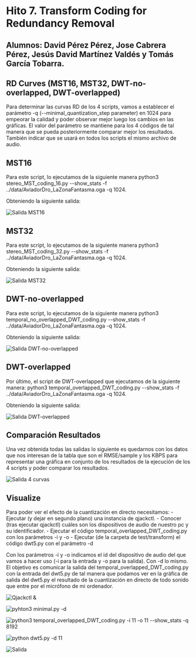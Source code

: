 # Hito 7. Transform Coding for Redundancy Removal

## Alumnos: David Pérez Pérez, Jose Cabrera Pérez, Jesús David Martínez Valdés y Tomás García Tobarra.

## RD Curves (MST16, MST32, DWT-no-overlapped, DWT-overlapped)

Para determinar las curvas RD de los 4 scripts, vamos a establecer el parámetro -q (--minimal_quantization_step parameter) en 1024 para empeorar la calidad y poder observar mejor luego los cambios en las gráficas. El valor del parámetro se mantiene para los 4 códigos de tal manera que se pueda posteriormente comparar mejor los resultados. También indicar que se usará en todos los scripts el mismo archivo de audio.

## MST16

Para este script, lo ejecutamos de la siguiente manera python3 stereo_MST_coding_16.py --show_stats -f ../data/AviadorDro_LaZonaFantasma.oga -q 1024.

Obteniendo la siguiente salida:

![Salida MST16](Img/mst16.png)

## MST32

Para este script, lo ejecutamos de la siguiente manera python3 stereo_MST_coding_32.py --show_stats -f ../data/AviadorDro_LaZonaFantasma.oga -q 1024.

Obteniendo la siguiente salida:

![Salida MST32](Img/mst32.png)

## DWT-no-overlapped

Para este script, lo ejecutamos de la siguiente manera python3 temporal_no_overlapped_DWT_coding.py --show_stats -f ../data/AviadorDro_LaZonaFantasma.oga -q 1024.

Obteniendo la siguiente salida:

![Salida DWT-no-overlapped](Img/temporal-no-overlapped.png)

## DWT-overlapped

Por último, el script de DWT-overlapped que ejecutamos de la siguiente manera: python3 temporal_overlapped_DWT_coding.py --show_stats -f ../data/AviadorDro_LaZonaFantasma.oga -q 1024.

Obteniendo la siguiente salida:

![Salida DWT-overlapped](Img/temporal-overlapped.png)

## Comparación Resultados

Una vez obtenida todas las salidas lo siguiente es quedarnos con los datos que nos interesan de la tabla que son el RMSE/sample y los KBPS para representar una gráfica en conjunto de los resultados de la ejecución de los 4 scripts y poder comparar los resultados.

![Salida 4 curvas](Img/rdcurvas.png)

## Visualize

Para poder ver el efecto de la cuantización en directo necesitamos:
    - Ejecutar (y dejar en segundo plano) una instancia de qjackctl.
    - Conocer (tras ejecutar qjackctl) cuáles son los dispositivos de audio de nuestro pc y su identificador.
    - Ejecutar el código temporal_overlapped_DWT_coding.py con los parámetros -i y -o
    - Ejecutar (de la carpeta de test/transform) el código dwt5.py con el parámetro -d

Con los parámetros -i y -o indicamos el id del dispositivo de audio del que vamos a hacer uso (-i para la entrada y -o para la salida). Con -d lo mismo. El objetivo es comunicar la salida del temporal_overlapped_DWT_coding.py con la entrada del dwt5.py de tal manera que podamos ver en la gráfica de salida del dwt5.py el resultado de la cuantización en directo de todo sonido que entre por el micrófono de mi ordenador.


![Qjackctl &](Img/qjackctl.png)

![pyhton3 minimal.py -d](Img/dispositivos.png)

![python3 temporal_overlapped_DWT_coding.py -i 11 -o 11 --show_stats -q 8192](Img/temporal.png)

![python dwt5.py -d 11](Img/dwt5.png)

![Salida](Img/Grafica.png)
